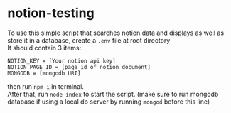 # notion-testing

To use this simple script that searches notion data and displays as well as store it in a database, create a ```.env``` file at root directory<br>
It should contain 3 items: 

```
NOTION_KEY = [Your notion api key]
NOTION_PAGE_ID = [page id of notion document]
MONGODB = [mongodb URI]
```

then run ```npm i``` in terminal.<br>
After that, run ```node index``` to start the script. (make sure to run mongodb database if using a local db server by running ```mongod``` before this line)
